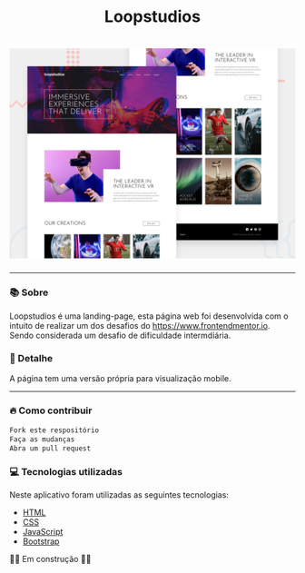 <h1 align="center">Loopstudios</h1>
<h1 align="center"><img src="./design/desktop-preview.jpg"></h1>

<hr>

### 📚 Sobre

Loopstudios é uma landing-page, esta página web foi desenvolvida com o intuito de realizar um dos desafios do https://www.frontendmentor.io.
Sendo considerada um desafio de dificuldade intermdiária.

### 🎨 Detalhe

A página tem uma versão própria para visualização mobile.

<hr>

### 🔥 Como contribuir

```
Fork este respositório
Faça as mudanças
Abra um pull request
```

### 💻 Tecnologias utilizadas

Neste aplicativo foram utilizadas as seguintes tecnologias:

- [HTML](https://www.w3schools.com/html/)
- [CSS](https://www.w3schools.com/css/)
- [JavaScript](https://www.w3schools.com/js/)
- [Bootstrap](https://getbootstrap.com/)

🚧👷 Em construção 👷🚧
